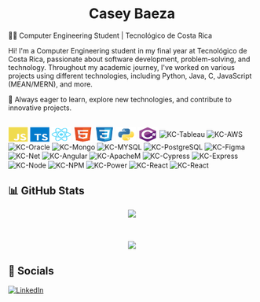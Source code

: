 <h1 align="center">Casey Baeza</h1> </div>

👨‍💻 Computer Engineering Student | Tecnológico de Costa Rica

Hi! I'm a Computer Engineering student in my final year at Tecnológico de Costa Rica, passionate about software development, problem-solving, and technology. Throughout my academic journey, I've worked on various projects using different technologies, including Python, Java, C, JavaScript (MEAN/MERN), and more.

🚀 Always eager to learn, explore new technologies, and contribute to innovative projects.

<div style="display: inline_block"><br>
  <img align="center" alt="KC-Js" height="30" width="40" src="https://raw.githubusercontent.com/devicons/devicon/master/icons/javascript/javascript-plain.svg">
  <img align="center" alt="KC-Ts" height="30" width="40" src="https://raw.githubusercontent.com/devicons/devicon/master/icons/typescript/typescript-plain.svg">
  <img align="center" alt="KC-React" height="30" width="40" src="https://raw.githubusercontent.com/devicons/devicon/master/icons/react/react-original.svg">
  <img align="center" alt="KC-HTML" height="30" width="40" src="https://raw.githubusercontent.com/devicons/devicon/master/icons/html5/html5-original.svg">
  <img align="center" alt="KC-CSS" height="30" width="40" src="https://raw.githubusercontent.com/devicons/devicon/master/icons/css3/css3-original.svg">
  <img align="center" alt="KC-Python" height="30" width="40" src="https://raw.githubusercontent.com/devicons/devicon/master/icons/python/python-original.svg">
  <img align="center" alt="KC-Csharp" height="30" width="40" src="https://raw.githubusercontent.com/devicons/devicon/master/icons/csharp/csharp-original.svg">
  <img align="center" alt="KC-Tableau" height="30" src="https://img.shields.io/badge/Tableau-E97627?style=for-the-badge&logo=Tableau&logoColor=white">
  <img align="center" alt="KC-AWS" height="30" src="https://img.shields.io/badge/Amazon_AWS-FF9900?style=for-the-badge&logo=amazonaws&logoColor=white">
  <img align="center" alt="KC-Oracle" height="30" src="https://img.shields.io/badge/Oracle-F80000?style=for-the-badge&logo=oracle&logoColor=black">
  <img align="center" alt="KC-Mongo" height="30" src="https://img.shields.io/badge/MongoDB-4EA94B?style=for-the-badge&logo=mongodb&logoColor=white">
  <img align="center" alt="KC-MYSQL" height="30" src="https://img.shields.io/badge/MySQL-005C84?style=for-the-badge&logo=mysql&logoColor=white">
  <img align="center" alt="KC-PostgreSQL" height="30" src="https://img.shields.io/badge/PostgreSQL-316192?style=for-the-badge&logo=postgresql&logoColor=white">
  <img align="center" alt="KC-Figma" height="30" src="https://img.shields.io/badge/Figma-F24E1E?style=for-the-badge&logo=figma&logoColor=white">
  <img align="center" alt="KC-Net" height="30" src="https://img.shields.io/badge/.NET-512BD4?style=for-the-badge&logo=dotnet&logoColor=white">
  <img align="center" alt="KC-Angular" height="30" src="https://img.shields.io/badge/Angular-DD0031?style=for-the-badge&logo=angular&logoColor=white">
  <img align="center" alt="KC-ApacheM" height="30" src="https://img.shields.io/badge/apache_maven-C71A36?style=for-the-badge&logo=apachemaven&logoColor=white">
  <img align="center" alt="KC-Cypress" height="30" src="https://img.shields.io/badge/Cypress-17202C?style=for-the-badge&logo=cypress&logoColor=white">
  <img align="center" alt="KC-Express" height="30" src="https://img.shields.io/badge/Express%20js-000000?style=for-the-badge&logo=express&logoColor=white">
  <img align="center" alt="KC-Node" height="30" src="https://img.shields.io/badge/Node%20js-339933?style=for-the-badge&logo=nodedotjs&logoColor=white">
  <img align="center" alt="KC-NPM" height="30" src="https://img.shields.io/badge/npm-CB3837?style=for-the-badge&logo=npm&logoColor=white">
  <img align="center" alt="KC-Power" height="30" src="https://img.shields.io/badge/PowerBI-F2C811?style=for-the-badge&logo=Power%20BI&logoColor=white">
  <img align="center" alt="KC-React" height="30" src="https://img.shields.io/badge/React-20232A?style=for-the-badge&logo=react&logoColor=61DAFB">
  <img align="center" alt="KC-React" height="30" src="https://img.shields.io/badge/Tailwind_CSS-38B2AC?style=for-the-badge&logo=tailwind-css&logoColor=white">
</div>
  
## 📊 GitHub Stats
 <p align="center"><img src="https://github-readme-streak-stats.herokuapp.com/?user=cbaeza16&theme=dark&hide_border=true"/></p>
<br/>
<p align="center"><img src="https://github-readme-stats.vercel.app/api/top-langs/?username=cbaeza16&theme=cobalt&hide_border=true&include_all_commits=false&count_private=false&layout=compact"/></p>
  
## 🤝 Socials
[![LinkedIn](https://img.shields.io/badge/LinkedIn-%230077B5.svg?logo=linkedin&logoColor=white)](https://www.linkedin.com/in/casey-baeza-973b3134b) 
